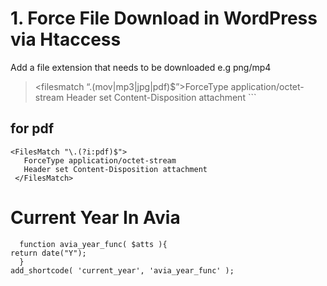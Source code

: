 # 1. Force File Download in WordPress via Htaccess

Add a file extension that needs to be downloaded e.g png/mp4

  > <filesmatch “.(mov|mp3|jpg|pdf)$”>ForceType application/octet-stream Header set Content-Disposition attachment </filesMatch>```
  
  ## for pdf
    <FilesMatch "\.(?i:pdf)$">
       ForceType application/octet-stream
       Header set Content-Disposition attachment
     </FilesMatch>
     
  # Current Year In Avia
      function avia_year_func( $atts ){
	return date("Y");
      }
    add_shortcode( 'current_year', 'avia_year_func' );
